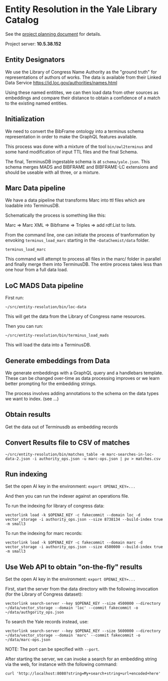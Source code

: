 # Entity Resolution in the Yale Library Catalog

See the [project planning document](https://docs.google.com/document/d/1AmMHoyixGhvvwqIwh97yxw3B94yUBwzn2YTmVewLBXw/edit?usp=sharing) for details.

Project server: **10.5.38.152**

## Entity Designators

We use the Library of Congress Name Authority as the "ground
truth" for representations of authors of works. The data is available
from their Linked Data Service
https://id.loc.gov/authorities/names.html

Using these named entitites, we can then load data from other sources
as embeddings and compare their distance to obtain a confidence of a
match to the existing named entities.

## Initialization

We need to convert the BibFrame ontology into a terminus schema
representation in order to make the GraphQL features available.

This process was done with a mixture of the tool `bin/owl2terminus`
and some hand modification of input TTL files and the final Schema.

The final, TerminusDB ingestable schema is at
`schema/yale.json`. This schema merges MADS and BIBFRAME and
BIBFRAME-LC extensions and should be useable with all three, or a
mixture.

## Marc Data pipeline

We have a data pipeline that transforms Marc into ttl files which are
loadable into TerminusDB.

Schematically the process is something like this:

Marc => Marc XML => Bibframe => Triples => add rdf:List to lists.

From the command line, one can initiate the process of tranformation
by envoking `terminus_load_marc` starting in the `~DataChemist/data`
folder.

```shell
terminus_load_marc
```

This command will attempt to process all files in the marc/ folder in
parallel and finally merge them into TerminusDB. The entire process
takes less than one hour from a full data load.

## LoC MADS Data pipeline

First run:

`~/src/entity-resolution/bin/loc-data`

This will get the data from the Library of Congress name resources.

Then you can run:

`~/src/entity-resolution/bin/terminus_load_mads`

This will load the data into a TerminusDB.

## Generate embeddings from Data

We generate embeddings with a GraphQL query and a handlebars
template. These can be changed over-time as data processing improves
or we learn better prompting for the embedding strings.

The process involves adding annotations to the schema on the data
types we want to index. (see ...)

## Obtain results

Get the data out of Terminusdb as embedding records

## Convert Results file to CSV of matches

`~/src/entity-resolution/bin/matches_table -m marc-searches-in-loc-data-2.json -i authority_ops.json -u marc-ops.json | pv > matches.csv`

## Run indexing

Set the open AI key in the environment: `export OPENAI_KEY=...`

And then you can run the indexer against an operations file.

To run the indexing for library of congress data:

```shell
vectorlink load -k $OPENAI_KEY -c fakecommit --domain loc -d vector_storage -i authority_ops.json --size 8738134 --build-index true -m small3
```
To run the indexing for marc records:

```shell
vectorlink load -k $OPENAI_KEY -c fakecommit --domain marc -d vector_storage -i authority_ops.json --size 4500000 --build-index true -m small3
```

## Use Web API to obtain "on-the-fly" results

Set the open AI key in the environment: `export OPENAI_KEY=...`

First, start the server from the data directory with the following invocation (for the Library of Congress dataset):

```shell
vectorlink search-server --key $OPENAI_KEY --size 4500000 --directory ~/data/vector_storage --domain 'loc' --commit fakecommit -o ~/data/authgority_ops.json
```

To search the Yale records instead, use:

```shell
vectorlink search-server --key $OPENAI_KEY --size 5600000 --directory ~/data/vector_storage --domain 'marc' --commit fakecommit -o ~/data/marc-ops.json
```

NOTE: The port can be specified with `--port`.

After starting the server, we can invoke a search for an embedding
string via the web, for instance with the following command:

```shell
curl 'http://localhost:8080?string=My+search+string+url+encoded+here'
```
